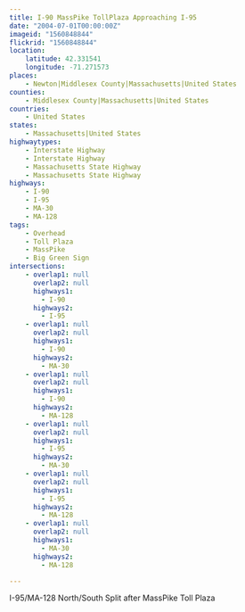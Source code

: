 ```yaml
---
title: I-90 MassPike TollPlaza Approaching I-95
date: "2004-07-01T00:00:00Z"
imageid: "1560848844"
flickrid: "1560848844"
location:
    latitude: 42.331541
    longitude: -71.271573
places:
    - Newton|Middlesex County|Massachusetts|United States
counties:
    - Middlesex County|Massachusetts|United States
countries:
    - United States
states:
    - Massachusetts|United States
highwaytypes:
    - Interstate Highway
    - Interstate Highway
    - Massachusetts State Highway
    - Massachusetts State Highway
highways:
    - I-90
    - I-95
    - MA-30
    - MA-128
tags:
    - Overhead
    - Toll Plaza
    - MassPike
    - Big Green Sign
intersections:
    - overlap1: null
      overlap2: null
      highways1:
        - I-90
      highways2:
        - I-95
    - overlap1: null
      overlap2: null
      highways1:
        - I-90
      highways2:
        - MA-30
    - overlap1: null
      overlap2: null
      highways1:
        - I-90
      highways2:
        - MA-128
    - overlap1: null
      overlap2: null
      highways1:
        - I-95
      highways2:
        - MA-30
    - overlap1: null
      overlap2: null
      highways1:
        - I-95
      highways2:
        - MA-128
    - overlap1: null
      overlap2: null
      highways1:
        - MA-30
      highways2:
        - MA-128

---
```

I-95/MA-128 North/South Split after MassPike Toll Plaza